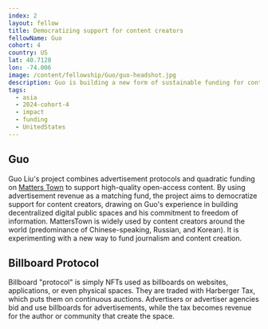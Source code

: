 ```yaml
---
index: 2
layout: fellow
title: Democratizing support for content creators
fellowName: Guo
cohort: 4
country: US
lat: 40.7128
lon: -74.006
image: /content/fellowship/Guo/guo-headshot.jpg
description: Guo is building a new form of sustainable funding for content creators, using a Harberger tax (plural ownership) mechanism.
tags:
  - asia
  - 2024-cohort-4
  - impact
  - funding
  - UnitedStates
---
```


## Guo

Guo Liu's project combines advertisement protocols and quadratic funding on [Matters Town](https://matters.town/) to support high-quality open-access content. By using advertisement revenue as a matching fund, the project aims to democratize support for content creators, drawing on Guo's experience in building decentralized digital public spaces and his commitment to freedom of information. MattersTown is widely used by content creators around the world (predominance of Chinese-speaking, Russian, and Korean). It is experimenting with a new way to fund journalism and content creation.

## Billboard Protocol

Billboard "protocol" is simply NFTs used as billboards on websites, applications, or even physical spaces. They are traded with Harberger Tax, which puts them on continuous auctions. Advertisers or advertiser agencies bid and use billboards for advertisements, while the tax becomes revenue for the author or community that create the space.
